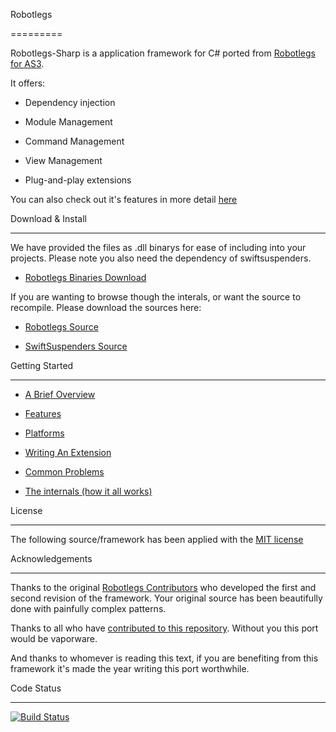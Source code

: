 
Robotlegs
=========

Robotlegs-Sharp is a application framework for C# ported from [Robotlegs for AS3](http://www.robotlegs.org/).
It offers:

* Dependency injection
* Module Management
* Command Management
* View Management
* Plug-and-play extensions

You can also check out it's features in more detail [here](https://github.com/robotlegs-sharp/robotlegs-sharp-framework/blob/master/docs/Features.md)

Download & Install
------------------

We have provided the files as .dll binarys for ease of including into your projects. Please note you also need the dependency of swiftsuspenders.

* [Robotlegs Binaries Download](http://www.robotlegs-sharp.org)

If you are wanting to browse though the interals, or want the source to recompile. Please download the sources here:

* [Robotlegs Source](https://github.com/robotlegs-sharp/robotlegs-sharp-framework/blob/master/src/)
* [SwiftSuspenders Source](https://github.com/robotlegs-sharp/swiftsuspenders-sharp/tree/master/src/)

Getting Started
---------------

* [A Brief Overview](https://github.com/robotlegs-sharp/robotlegs-sharp-framework/blob/master/docs/ABriefOverview.md)
* [Features](https://github.com/robotlegs-sharp/robotlegs-sharp-framework/blob/master/docs/Features.md)
* [Platforms](https://github.com/robotlegs-sharp/robotlegs-sharp-framework/blob/master/docs/Platforms.md)
* [Writing An Extension](https://github.com/robotlegs-sharp/robotlegs-sharp-framework/blob/master/docs/WritingAnExtension.md)
* [Common Problems](https://github.com/robotlegs-sharp/robotlegs-sharp-framework/blob/master/docs/CommonProblems.md)
* [The internals (how it all works)](https://github.com/robotlegs-sharp/robotlegs-sharp-framework/blob/master/docs/TheInternals.md)

License
-------

The following source/framework has been applied with the [MIT license](https://github.com/robotlegs-sharp/robotlegs-sharp-framework/blob/master/LICENSE)

Acknowledgements
----------------

Thanks to the original [Robotlegs Contributors](https://github.com/robotlegs/robotlegs-framework/graphs/contributors) who developed the first and second revision of the framework. Your original source has been beautifully done with painfully complex patterns.

Thanks to all who have [contributed to this repository](https://github.com/robotlegs-sharp/robotlegs-sharp-framework/graphs/contributors). Without you this port would be vaporware.

And thanks to whomever is reading this text, if you are benefiting from this framework it's made the year writing this port worthwhile.

Code Status
-----------

[![Build Status](https://api.travis-ci.org/robotlegs-sharp/robotlegs-sharp-framework.svg?branch=master)](https://travis-ci.org/robotlegs-sharp/robotlegs-sharp-framework)